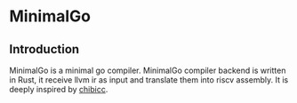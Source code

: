 # MinimalGo

## Introduction

MinimalGo is a minimal go compiler. MinimalGo compiler backend is written in Rust, it receive llvm ir as input and translate them into riscv assembly. It is deeply inspired by [chibicc](https://github.com/rui314/chibicc).